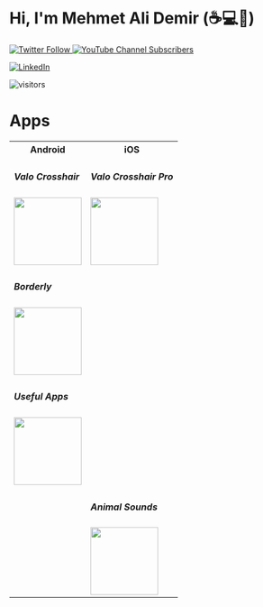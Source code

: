 # Hi, I'm Mehmet Ali Demir (:coffee::computer::rocket:)

<a href="https://twitter.com/mehmetalidev">
   <img alt="Twitter Follow" src="https://img.shields.io/twitter/follow/mehmetalidev?style=social"   >
   </a>
   
   
   <a href="https://www.youtube.com/channel/UCKLI_cuD7AFZKnWRNeTM5BA">
  <img alt="YouTube Channel Subscribers" src="https://img.shields.io/youtube/channel/subscribers/UCKLI_cuD7AFZKnWRNeTM5BA?style=social">
  </a>
  
 [![LinkedIn](https://img.shields.io/badge/linkedin-%230077B5.svg?&style=for-the-badge&logo=linkedin&logoColor=white)](https://linkedin.com/in/mehmetalidemir) 
 
 

</details>


![visitors](https://visitor-badge.laobi.icu/badge?page_id=mehmetalidemir)

# Apps

<table>
  <tr>
    <th>Android</th>
    <th>iOS</th>
  </tr>
  <tr>
    <td><h5> Valo Crosshair </h5>
<a target="_blank" href="https://play.google.com/store/apps/details?id=com.wdemir.valorantr"> 
<img target="_blank" src="https://play-lh.googleusercontent.com/7Yq8I9ppBz8CbZGq83w0j5-MNq19IdnWK6eEwkShcq7LRp_beACwxnXQ_744hXTnAbjK=w480-h960-rw" , width="120px" height="120px" target="_blank"/>
</a></td>
    <td><h5> Valo Crosshair Pro </h5>
<a target="_blank" href="https://apps.apple.com/us/app/valo-crosshair-pro/id1631537415"> 
<img target="_blank" src="https://i.imgur.com/uLP6Qrm.jpg" , width="120px" height="120px" target="_blank"/>
</a></td>

  </tr>
   <tr>
    <td>
<h5> Borderly </h5>
<a target="_blank" href="https://play.google.com/store/apps/details?id=com.gopi.wdemir_border"> 
<img target="_blank" src="https://i.imgur.com/1etylyv.png" , width="120px" height="120px" target="_blank"/></td>
    <td></td>

  </tr>
  </tr>
   <tr>
    <td>
<h5> Useful Apps </h5>
</a>
<a target="_blank" href="https://play.google.com/store/apps/details?id=com.wdemir.usefulapps"> 
<img target="_blank" src="https://play-lh.googleusercontent.com/CUiNC_2juHVpq_6kRL5fcsIZuyb0VM40uUS9iPRM0ONC5VAWSGV3SPxjLIny2BVjpUU=w480-h960-rw" , width="120px" height="120px" target="_blank"/>
</a></td>
    <td></td>

  </tr>
   <tr>
    <td>
</td>
    <td><h5> Animal Sounds </h5>
</a>
<a target="_blank" href="https://apps.apple.com/us/app/animal-sounds-listen-learn/id6444047799"> 
<img target="_blank" src="https://i.imgur.com/k60V71G.png" , width="120px" height="120px" target="_blank"/>
</a></td>

  </tr>

</table>

